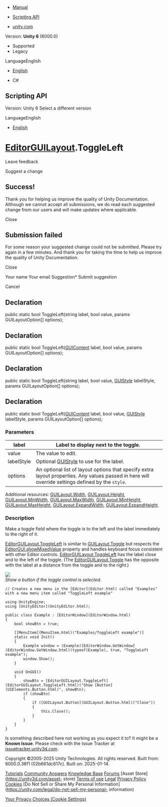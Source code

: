 [ ]()

  * [Manual](../Manual/index.html)
  * [Scripting API](../ScriptReference/index.html)

  * [unity.com](https://unity.com/)

Version: **Unity 6** (6000.0)

  * Supported
  * Legacy

LanguageEnglish

  * [English]()

  * C#

[ ](https://docs.unity3d.com)

## Scripting API

Version: Unity 6 Select a different version

LanguageEnglish

  * [English]()

#  [EditorGUILayout](EditorGUILayout.html).ToggleLeft

Leave feedback

Suggest a change

## Success!

Thank you for helping us improve the quality of Unity Documentation. Although
we cannot accept all submissions, we do read each suggested change from our
users and will make updates where applicable.

Close

## Submission failed

For some reason your suggested change could not be submitted. Please <a>try
again</a> in a few minutes. And thank you for taking the time to help us
improve the quality of Unity Documentation.

Close

Your name Your email Suggestion* Submit suggestion

Cancel

[ ]()

## Declaration

public static bool ToggleLeft(string label, bool value, params
GUILayoutOption[] options);

## Declaration

public static bool ToggleLeft([GUIContent](GUIContent.html) label, bool value,
params GUILayoutOption[] options);

## Declaration

public static bool ToggleLeft(string label, bool value,
[GUIStyle](GUIStyle.html) labelStyle, params GUILayoutOption[] options);

## Declaration

public static bool ToggleLeft([GUIContent](GUIContent.html) label, bool value,
[GUIStyle](GUIStyle.html) labelStyle, params GUILayoutOption[] options);

### Parameters

label | Label to display next to the toggle.  
---|---  
value | The value to edit.  
labelStyle | Optional [GUIStyle](GUIStyle.html) to use for the label.  
options | An optional list of layout options that specify extra layout properties. Any values passed in here will override settings defined by the `style`.  
Additional resources: [GUILayout.Width](GUILayout.Width.html),
[GUILayout.Height](GUILayout.Height.html),
[GUILayout.MinWidth](GUILayout.MinWidth.html),
[GUILayout.MaxWidth](GUILayout.MaxWidth.html),
[GUILayout.MinHeight](GUILayout.MinHeight.html),
[GUILayout.MaxHeight](GUILayout.MaxHeight.html),
[GUILayout.ExpandWidth](GUILayout.ExpandWidth.html),
[GUILayout.ExpandHeight](GUILayout.ExpandHeight.html).  
  
### Description

Make a toggle field where the toggle is to the left and the label immediately
to the right of it.

[EditorGUILayout.ToggleLeft](EditorGUILayout.ToggleLeft.html) is similar to
[GUILayout.Toggle](GUILayout.Toggle.html) but respects the
[EditorGUI.showMixedValue](EditorGUI-showMixedValue.html) property and handles
keyboard focus consistent with other Editor controls.
[EditorGUILayout.ToggleLeft](EditorGUILayout.ToggleLeft.html) has the label
close and to the left of the toggle. (The
[EditorGUILayout.Toggle](EditorGUILayout.Toggle.html) has the opposite with
the label at a distance from the toggle and to the right.)

![](../StaticFiles/ScriptRefImages/EditorGUILayoutToggleLeft.png)  
_Show a button if the toggle control is selected._

    
    
    // Creates a new menu in the [Editor](Editor.html) called "Examples" with a new menu item called "ToggleLeft example"  
      
    using UnityEngine;
    using [UnityEditor](UnityEditor.html);  
      
    public class Example : [EditorWindow](EditorWindow.html)
    {
        bool showBtn = true;  
      
        [[MenuItem](MenuItem.html)("Examples/ToggleLeft example")]
        static void Init()
        {
            Example window = (Example)[EditorWindow.GetWindow](EditorWindow.GetWindow.html)(typeof(Example), true, "ToggleLeft example");
            window.Show();
        }  
      
        void OnGUI()
        {
            showBtn = [EditorGUILayout.ToggleLeft](EditorGUILayout.ToggleLeft.html)("Show [Button](UIElements.Button.html)", showBtn);
            if (showBtn)
            {
                if ([GUILayout.Button](GUILayout.Button.html)("Close"))
                {
                    this.Close();
                }
            }
        }
    }
    

Is something described here not working as you expect it to? It might be a
**Known Issue**. Please check with the Issue Tracker at
[issuetracker.unity3d.com](https://issuetracker.unity3d.com).

Copyright ©2005-2025 Unity Technologies. All rights reserved. Built from:
6000.0.36f1 (02b661dc617c). Built on: 2025-01-14.

[Tutorials](https://unity3d.com/learn) [Community
Answers](https://answers.unity3d.com) [Knowledge
Base](https://support.unity3d.com/hc/en-us)
[Forums](https://forum.unity3d.com) [Asset Store](https://unity3d.com/asset-
store) [Terms of use](https://docs.unity3d.com/Manual/TermsOfUse.html)
[Legal](https://unity.com/legal) [Privacy
Policy](https://unity.com/legal/privacy-policy)
[Cookies](https://unity.com/legal/cookie-policy) [Do Not Sell or Share My
Personal Information](https://unity.com/legal/do-not-sell-my-personal-
information)

[Your Privacy Choices (Cookie Settings)](javascript:void\(0\);)


